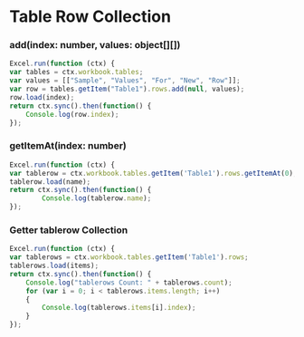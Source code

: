 # Table Row Collection

### add(index: number, values: object[][])

```js
Excel.run(function (ctx) { 
var tables = ctx.workbook.tables;
var values = [["Sample", "Values", "For", "New", "Row"]];
var row = tables.getItem("Table1").rows.add(null, values);
row.load(index);
return ctx.sync().then(function() {
	Console.log(row.index);
});
```
### getItemAt(index: number)

```js
Excel.run(function (ctx) { 
var tablerow = ctx.workbook.tables.getItem('Table1').rows.getItemAt(0);
tablerow.load(name);
return ctx.sync().then(function() {
		Console.log(tablerow.name);
});
```
### Getter tablerow Collection

```js
Excel.run(function (ctx) { 
var tablerows = ctx.workbook.tables.getItem('Table1').rows;
tablerows.load(items);
return ctx.sync().then(function() {
	Console.log("tablerows Count: " + tablerows.count);
	for (var i = 0; i < tablerows.items.length; i++)
	{
		Console.log(tablerows.items[i].index);
	}
});
```
